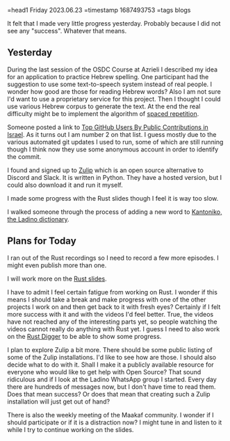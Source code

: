 =head1 Friday 2023.06.23
=timestamp 1687493753
=tags blogs



It felt that I made very little progress yesterday. Probably because I did not see any "success". Whatever that means.



## Yesterday

During the last session of the OSDC Course at Azrieli I described my idea for an application to practice Hebrew spelling. One participant had the suggestion
to use some text-to-speech system instead of real people. I wonder how good are those for reading Hebrew words? Also I am not sure I'd want to use a proprietary
service for this project. Then I thought I could use various Hebrew corpus to generate the text. At the end the real difficulty might be to implement the algorithm
of [spaced repetition](https://en.wikipedia.org/wiki/Spaced_repetition).

Someone posted a link to [Top GitHub Users By Public Contributions in Israel](https://github.com/gayanvoice/top-github-users/blob/main/markdown/public_contributions/israel.md).
As it turns out I am number 2 on that list. I guess mostly due to the various automated git updates I used to run, some of which are still running though I think now they use some anonymous
account in order to identify the commit.

I found and signed up to [Zulip](https://zulip.com/) which is an open source alternative to Discord and Slack. It is written in Python.
They have a hosted version, but I could also download it and run it myself.

I made some progress with the Rust slides though I feel it is way too slow.

I walked someone through the process of adding a new word to [Kantoniko, the Ladino dictionary](https://kantoniko.com/).

## Plans for Today

I ran out of the Rust recordings so I need to record a few more episodes. I might even publish more than one.

I will work more on the [Rust slides](https://code-maven.com/slides/rust/).

I have to admit I feel certain fatigue from working on Rust. I wonder if this means I should take a break and make progress with one of the other
projects I work on and then get back to it with fresh eyes? Certainly if I felt more success with it and with the videos I'd feel better.
True, the videos have not reached any of the interesting parts yet, so people watching the videos cannot really do anything with Rust yet.
I guess I need to also work on the [Rust Digger](https://rust-digger.code-maven.com/) to be able to show some progress.

I plan to explore Zulip a bit more. There should be some public listing of some of the Zulip installations. I'd like to see how are those.
I should also decide what to do with it. Shall I make it a publicly available resource for everyone who would like to get help with Open Source?
That sound ridiculous and if I look at the Ladino WhatsApp group I started. Every day there are hundreds of messages now, but I don't have time to
read them. Does that mean success? Or does that mean that creating such a Zulip installation will just get out of hand?

There is also the weekly meeting of the Maakaf community. I wonder if I should participate or if it is a distraction now?
I might tune in and listen to it while I try to continue working on the slides.

